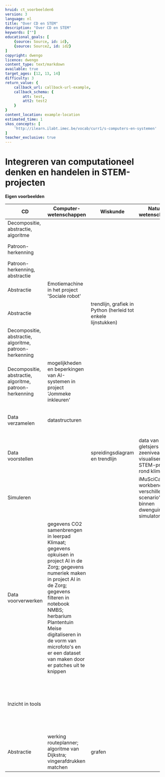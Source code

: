 ```yaml
---
hruid: ct_voorbeelden6
version: 3
language: nl
title: "Over CD en STEM"
description: "Over CD en STEM"
keywords: [""]
educational_goals: [
    {source: Source, id: id}, 
    {source: Source2, id: id2}
]
copyright: dwengo
licence: dwengo
content_type: text/markdown
available: true
target_ages: [12, 13, 14]
difficulty: 3
return_value: {
    callback_url: callback-url-example,
    callback_schema: {
        att: test,
        att2: test2
    }
}
content_location: example-location
estimated_time: 1
skos_concepts: [
    'http://ilearn.ilabt.imec.be/vocab/curr1/s-computers-en-systemen'
]
teacher_exclusive: true
---
```

# Integreren van computationeel denken en handelen in STEM-projecten 

**Eigen voorbeelden**

|**CD**|**Computer- wetenschappen**|**Wiskunde**|**Natuur- wetenschappen**|**Sociale wetenschappen**|**Taal en kunst**|
|---------------|------------------------|-----|-------|----------------------------|------------|
|Decompositie, abstractie, algoritme|||||sentimentanalyse (score i.p.v. sentiment)|
|Patroon- herkenning|||||sentimentanalyse vs. cyberpestdetectie|
|Patroon- herkenning, abstractie|||||auteursherkenning, profilering, HR|
|Abstractie|Emotiemachine in het project 'Sociale robot'|||Emotiemachine in het project 'Sociale robot'||
|Abstractie||trendlijn, grafiek in Python (herleid tot enkele lijnstukken)|||ChatGPT (vectoren i.p.v. zinnen)|
|Decompositie, abstractie, algoritme, patroon- herkenning||||'Zoektocht naar spraak' (naar Paul Curzon) in project 'AI in de Zorg'||
|Decompositie, abstractie, algoritme, patroon- herkenning|mogelijkheden en beperkingen van AI-systemen in project 'Jommeke inkleuren'|||||
|Data verzamelen|datastructuren||||veel voorkomende datastructuren in taaltechnologie (in het project 'Chatbot')|
|Data voorstellen||spreidingsdiagram en trendlijn|data van gletsjers en zeeniveau visualiseren in STEM-project rond klimaat|||
|Simuleren|||iMuSciCa workbench; verschillende scenario's binnen dwenguino simulator||iMuSciCa workbench; verschillende scenario's binnen dwenguino simulator|
|Data voorverwerken|gegevens CO2 samenbrengen in leerpad Klimaat; gegevens opkuisen in project AI in de Zorg; gegevens numeriek maken in project AI in de Zorg; gegevens filteren in notebook NMBS; herbarium Plantentuin Meise digitaliseren in de vorm van microfoto's en er een dataset van maken door er patches uit te knippen|||||
|Inzicht in tools||||begrijpen waarom beslissingsboom soms wordt verkozen boven een diep neuraal netwerk (zie project AI in de Zorg)||
|Abstractie|werking routeplanner; algoritme van Dijkstra; vingerafdrukken matchen|grafen||||

